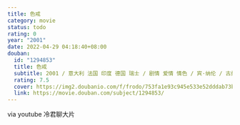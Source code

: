 ```yaml
---
title: 色戒
category: movie
status: todo
rating: 0
year: "2001"
date: 2022-04-29 04:18:40+08:00
douban:
  id: "1294853"
  title: 色戒
  subtitle: 2001 / 意大利 法国 印度 德国 瑞士 / 剧情 爱情 情色 / 宾·纳伦 / 古桑 钟丽缇
  rating: 7.5
  cover: https://img2.doubanio.com/f/frodo/753fa1e93c945e533e52dddab73b2b55a1083083/pics/subject/movie_large.jpg
  link: https://movie.douban.com/subject/1294853/
---
```


via youtube 冷君聊大片
